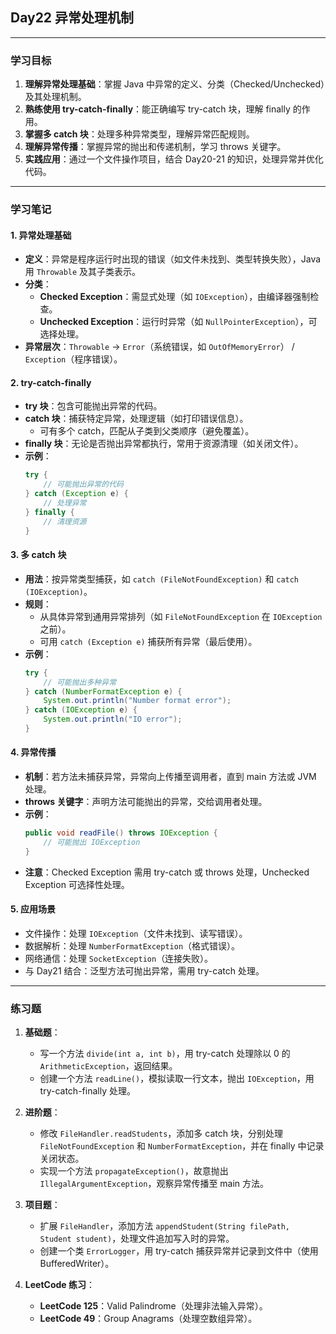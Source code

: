 
## **Day22 异常处理机制** 

---

### 学习目标
1. **理解异常处理基础**：掌握 Java 中异常的定义、分类（Checked/Unchecked）及其处理机制。
2. **熟练使用 try-catch-finally**：能正确编写 try-catch 块，理解 finally 的作用。
3. **掌握多 catch 块**：处理多种异常类型，理解异常匹配规则。
4. **理解异常传播**：掌握异常的抛出和传递机制，学习 throws 关键字。
5. **实践应用**：通过一个文件操作项目，结合 Day20-21 的知识，处理异常并优化代码。

---

### 学习笔记

#### 1. 异常处理基础
- **定义**：异常是程序运行时出现的错误（如文件未找到、类型转换失败），Java 用 `Throwable` 及其子类表示。
- **分类**：
    - **Checked Exception**：需显式处理（如 `IOException`），由编译器强制检查。
    - **Unchecked Exception**：运行时异常（如 `NullPointerException`），可选择处理。
- **异常层次**：`Throwable` -> `Error`（系统错误，如 `OutOfMemoryError`） / `Exception`（程序错误）。

#### 2. try-catch-finally
- **try 块**：包含可能抛出异常的代码。
- **catch 块**：捕获特定异常，处理逻辑（如打印错误信息）。
    - 可有多个 catch，匹配从子类到父类顺序（避免覆盖）。
- **finally 块**：无论是否抛出异常都执行，常用于资源清理（如关闭文件）。
- **示例**：
  ```java
  try {
      // 可能抛出异常的代码
  } catch (Exception e) {
      // 处理异常
  } finally {
      // 清理资源
  }
  ```

#### 3. 多 catch 块
- **用法**：按异常类型捕获，如 `catch (FileNotFoundException)` 和 `catch (IOException)`。
- **规则**：
    - 从具体异常到通用异常排列（如 `FileNotFoundException` 在 `IOException` 之前）。
    - 可用 `catch (Exception e)` 捕获所有异常（最后使用）。
- **示例**：
  ```java
  try {
      // 可能抛出多种异常
  } catch (NumberFormatException e) {
      System.out.println("Number format error");
  } catch (IOException e) {
      System.out.println("IO error");
  }
  ```

#### 4. 异常传播
- **机制**：若方法未捕获异常，异常向上传播至调用者，直到 main 方法或 JVM 处理。
- **throws 关键字**：声明方法可能抛出的异常，交给调用者处理。
- **示例**：
  ```java
  public void readFile() throws IOException {
      // 可能抛出 IOException
  }
  ```
- **注意**：Checked Exception 需用 try-catch 或 throws 处理，Unchecked Exception 可选择性处理。

#### 5. 应用场景
- 文件操作：处理 `IOException`（文件未找到、读写错误）。
- 数据解析：处理 `NumberFormatException`（格式错误）。
- 网络通信：处理 `SocketException`（连接失败）。
- 与 Day21 结合：泛型方法可抛出异常，需用 try-catch 处理。

---

### 练习题
1. **基础题**：
    - 写一个方法 `divide(int a, int b)`，用 try-catch 处理除以 0 的 `ArithmeticException`，返回结果。
    - 创建一个方法 `readLine()`，模拟读取一行文本，抛出 `IOException`，用 try-catch-finally 处理。

2. **进阶题**：
    - 修改 `FileHandler.readStudents`，添加多 catch 块，分别处理 `FileNotFoundException` 和 `NumberFormatException`，并在 finally 中记录关闭状态。
    - 实现一个方法 `propagateException()`，故意抛出 `IllegalArgumentException`，观察异常传播至 main 方法。

3. **项目题**：
    - 扩展 `FileHandler`，添加方法 `appendStudent(String filePath, Student student)`，处理文件追加写入时的异常。
    - 创建一个类 `ErrorLogger`，用 try-catch 捕获异常并记录到文件中（使用 BufferedWriter）。

4. **LeetCode 练习**：
    - **LeetCode 125**：Valid Palindrome（处理非法输入异常）。
    - **LeetCode 49**：Group Anagrams（处理空数组异常）。